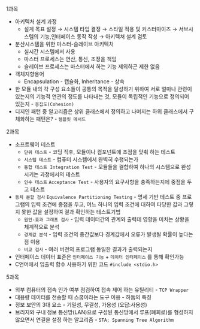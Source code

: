 1과목

- 아키텍처 설계 과정
    - 설계 목표 설정 → 시스템 타입 결정 → 스타일 적용 및 커스터마이즈 → 서브시스템의 기능,인터페이스 동작 작성 →  아키텍쳐 설계 검토
- 분산시스템을 위한 마스터-슬레이브 아키텍처
    - 실시간 시스템에서 사용
    - 마스터 프로세스는 연산, 통신, 조정을 책임
    - 슬레이브 프로세스는 마스터에서 하는 기능 제외하곤 제한 없음
- 객체지향용어
    - Encapsulation - 캡슐화,  Inheritance - 상속
- 한 모듈 내의 각 구성 요소들이 공통의 목적을 달성하기 위하여 서로 얼마나 관련이 있는지의 기능적 연관의 정도를 나타내는 것, 모듈이 독립적인 기능으로 정의되어 있는지  - `응집도(Cohesion)`
- 디지인 패턴 중 알고리즘은 상위 클래스에서 정의하고 나머지는 하위 클래스에서 구체화하는 패턴은? - `템플릿 메서드`

2과목

- 소프트웨어 테스트
    - `단위 테스트` - 코딩 직후, 모듈이나 컴포넌트에 초점을 맞춰 하는 테스트
    - `시스템 테스트` - 컴퓨터 시스템에서 완벽히 수행되는가
    - `통합 테스트 Integration Test` - 모듈들을 결합하여 하나의 시스템으로 완성시키는 과정에서의 테스트
    - `인수 테스트` `Acceptance Test` - 사용자의 요구사항을 충족하는지에 중점을 두고 테스트
- `동치 분할 검사` `Equivalence Partitioning Testing` - 명세 기반 테스트 중 프로그램의 입력 조건에 중점을 두고, 어느 하나의 입력 조건에 대하여 타당한 값과 그렇지 못한 값을 설정하여 결과 확인하는 테스트기법
    - `원인-효과 그래프 검사` - 입력 데이터간의 관계와 출력데 영향을 미치는 상황을 체계적으로 분석
    - `경계값 분석` - 입력 조건의 중간값보다 경계값에서 오류가 발생될 확률이 높다는 점 이용
    - `비교 검사` - 여러 버전의 프로그램 동일한 결과가 출력되는지
- 인터페이스 데이터 표준은 `인터페이스 기능` + `데이터 인터페이스` 를 통해 확인가능
- C언어에서 입출력 함수 사용하기 위한 코드 `#include <stdio.h>`

5과목

- 외부 컴퓨터의 접속 인가 여부 점검하여 접속 제어 하는 유틸리티 - `TCP Wrapper`
- 대용량 데이터를 전송할 때 스쿱이라는 도구 이용 - 하둡의 특징
- 정보 보안의 3대 요소 - 기밀성, 무결성, 가용성 (오답:사용성)
- 브리지와 구내 정보 통신망(LAN)으로 구성된 통신망에서 루프(폐회로)를 형성하지 않으면서 연결을 설정 하는 알고리즘 - `STA; Spanning Tree Algorithm`